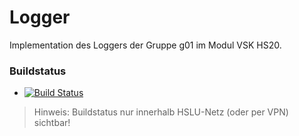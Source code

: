 # Logger

Implementation des Loggers der Gruppe g01 im Modul VSK HS20.

### Buildstatus
* [![Build Status](https://jenkins-vsk.el.eee.intern/jenkins/buildStatus/icon?job=g01-logger)](https://jenkins-vsk.el.eee.intern/jenkins/job/g01-logger/)

> Hinweis: Buildstatus nur innerhalb HSLU-Netz (oder per VPN) sichtbar!